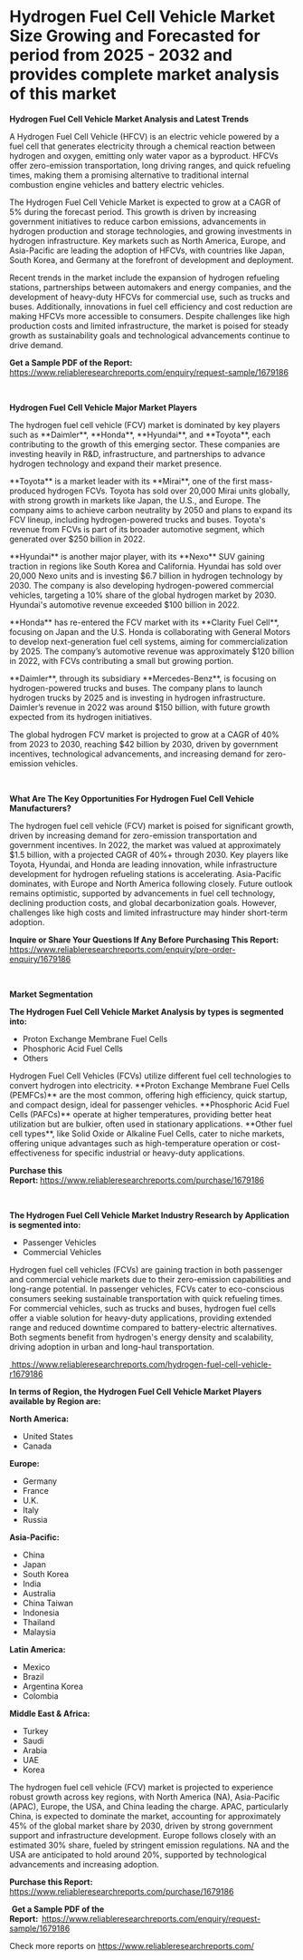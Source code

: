 <p><h1>Hydrogen Fuel Cell Vehicle Market Size Growing and Forecasted for period from 2025 - 2032 and provides complete market analysis of this market</h1></p><p><strong>Hydrogen Fuel Cell Vehicle Market Analysis and Latest Trends</strong></p>
<p><p>A Hydrogen Fuel Cell Vehicle (HFCV) is an electric vehicle powered by a fuel cell that generates electricity through a chemical reaction between hydrogen and oxygen, emitting only water vapor as a byproduct. HFCVs offer zero-emission transportation, long driving ranges, and quick refueling times, making them a promising alternative to traditional internal combustion engine vehicles and battery electric vehicles.</p><p>The Hydrogen Fuel Cell Vehicle Market is expected to grow at a CAGR of 5% during the forecast period. This growth is driven by increasing government initiatives to reduce carbon emissions, advancements in hydrogen production and storage technologies, and growing investments in hydrogen infrastructure. Key markets such as North America, Europe, and Asia-Pacific are leading the adoption of HFCVs, with countries like Japan, South Korea, and Germany at the forefront of development and deployment.</p><p>Recent trends in the market include the expansion of hydrogen refueling stations, partnerships between automakers and energy companies, and the development of heavy-duty HFCVs for commercial use, such as trucks and buses. Additionally, innovations in fuel cell efficiency and cost reduction are making HFCVs more accessible to consumers. Despite challenges like high production costs and limited infrastructure, the market is poised for steady growth as sustainability goals and technological advancements continue to drive demand.</p></p>
<p><strong>Get a Sample PDF of the Report:&nbsp;</strong> <a href="https://www.reliableresearchreports.com/enquiry/request-sample/1679186?utm_campaign=1581&utm_medium=2&utm_source=Github&utm_content=ia&utm_term=22012025&utm_id=hydrogen-fuel-cell-vehicle">https://www.reliableresearchreports.com/enquiry/request-sample/1679186</a></p>
<p>&nbsp;</p>
<p><strong>Hydrogen Fuel Cell Vehicle Major Market Players</strong></p>
<p><p>The hydrogen fuel cell vehicle (FCV) market is dominated by key players such as **Daimler**, **Honda**, **Hyundai**, and **Toyota**, each contributing to the growth of this emerging sector. These companies are investing heavily in R&D, infrastructure, and partnerships to advance hydrogen technology and expand their market presence.</p><p>**Toyota** is a market leader with its **Mirai**, one of the first mass-produced hydrogen FCVs. Toyota has sold over 20,000 Mirai units globally, with strong growth in markets like Japan, the U.S., and Europe. The company aims to achieve carbon neutrality by 2050 and plans to expand its FCV lineup, including hydrogen-powered trucks and buses. Toyota's revenue from FCVs is part of its broader automotive segment, which generated over $250 billion in 2022.</p><p>**Hyundai** is another major player, with its **Nexo** SUV gaining traction in regions like South Korea and California. Hyundai has sold over 20,000 Nexo units and is investing $6.7 billion in hydrogen technology by 2030. The company is also developing hydrogen-powered commercial vehicles, targeting a 10% share of the global hydrogen market by 2030. Hyundai's automotive revenue exceeded $100 billion in 2022.</p><p>**Honda** has re-entered the FCV market with its **Clarity Fuel Cell**, focusing on Japan and the U.S. Honda is collaborating with General Motors to develop next-generation fuel cell systems, aiming for commercialization by 2025. The company’s automotive revenue was approximately $120 billion in 2022, with FCVs contributing a small but growing portion.</p><p>**Daimler**, through its subsidiary **Mercedes-Benz**, is focusing on hydrogen-powered trucks and buses. The company plans to launch hydrogen trucks by 2025 and is investing in hydrogen infrastructure. Daimler’s revenue in 2022 was around $150 billion, with future growth expected from its hydrogen initiatives.</p><p>The global hydrogen FCV market is projected to grow at a CAGR of 40% from 2023 to 2030, reaching $42 billion by 2030, driven by government incentives, technological advancements, and increasing demand for zero-emission vehicles.</p></p>
<p>&nbsp;</p>
<p><strong>What Are The Key Opportunities For Hydrogen Fuel Cell Vehicle Manufacturers?</strong></p>
<p><p>The hydrogen fuel cell vehicle (FCV) market is poised for significant growth, driven by increasing demand for zero-emission transportation and government incentives. In 2022, the market was valued at approximately $1.5 billion, with a projected CAGR of 40%+ through 2030. Key players like Toyota, Hyundai, and Honda are leading innovation, while infrastructure development for hydrogen refueling stations is accelerating. Asia-Pacific dominates, with Europe and North America following closely. Future outlook remains optimistic, supported by advancements in fuel cell technology, declining production costs, and global decarbonization goals. However, challenges like high costs and limited infrastructure may hinder short-term adoption.</p></p>
<p><strong>Inquire or Share Your Questions If Any Before Purchasing This Report:</strong> <a href="https://www.reliableresearchreports.com/enquiry/pre-order-enquiry/1679186?utm_campaign=1581&utm_medium=2&utm_source=Github&utm_content=ia&utm_term=22012025&utm_id=hydrogen-fuel-cell-vehicle">https://www.reliableresearchreports.com/enquiry/pre-order-enquiry/1679186</a></p>
<p>&nbsp;</p>
<p><strong>Market Segmentation</strong></p>
<p><strong>The Hydrogen Fuel Cell Vehicle Market Analysis by types is segmented into:</strong></p>
<p><ul><li>Proton Exchange Membrane Fuel Cells</li><li>Phosphoric Acid Fuel Cells</li><li>Others</li></ul></p>
<p><p>Hydrogen Fuel Cell Vehicles (FCVs) utilize different fuel cell technologies to convert hydrogen into electricity. **Proton Exchange Membrane Fuel Cells (PEMFCs)** are the most common, offering high efficiency, quick startup, and compact design, ideal for passenger vehicles. **Phosphoric Acid Fuel Cells (PAFCs)** operate at higher temperatures, providing better heat utilization but are bulkier, often used in stationary applications. **Other fuel cell types**, like Solid Oxide or Alkaline Fuel Cells, cater to niche markets, offering unique advantages such as high-temperature operation or cost-effectiveness for specific industrial or heavy-duty applications.</p></p>
<p><strong>Purchase this Report:&nbsp;</strong><a href="https://www.reliableresearchreports.com/purchase/1679186?utm_campaign=1581&utm_medium=2&utm_source=Github&utm_content=ia&utm_term=22012025&utm_id=hydrogen-fuel-cell-vehicle">https://www.reliableresearchreports.com/purchase/1679186</a></p>
<p>&nbsp;</p>
<p><strong>The Hydrogen Fuel Cell Vehicle Market Industry Research by Application is segmented into:</strong></p>
<p><ul><li>Passenger Vehicles</li><li>Commercial Vehicles</li></ul></p>
<p><p>Hydrogen fuel cell vehicles (FCVs) are gaining traction in both passenger and commercial vehicle markets due to their zero-emission capabilities and long-range potential. In passenger vehicles, FCVs cater to eco-conscious consumers seeking sustainable transportation with quick refueling times. For commercial vehicles, such as trucks and buses, hydrogen fuel cells offer a viable solution for heavy-duty applications, providing extended range and reduced downtime compared to battery-electric alternatives. Both segments benefit from hydrogen's energy density and scalability, driving adoption in urban and long-haul transportation.</p></p>
<p><a href="https://www.reliableresearchreports.com/hydrogen-fuel-cell-vehicle-r1679186?utm_campaign=1581&utm_medium=2&utm_source=Github&utm_content=ia&utm_term=22012025&utm_id=hydrogen-fuel-cell-vehicle">&nbsp;https://www.reliableresearchreports.com/hydrogen-fuel-cell-vehicle-r1679186</a></p>
<p><strong>In terms of Region, the Hydrogen Fuel Cell Vehicle Market Players available by Region are:</strong></p>
<p>
    <p> <strong> North America: </strong>
        <ul>
            <li>United States</li>
            <li>Canada</li>
        </ul>
        </p> 
    <p> <strong> Europe: </strong>
        <ul>
            <li>Germany</li>
            <li>France</li>
            <li>U.K.</li>
            <li>Italy</li>
            <li>Russia</li>
        </ul>
        </p> 
    <p> <strong> Asia-Pacific: </strong>
        <ul>
            <li>China</li>
            <li>Japan</li>
            <li>South Korea</li>
            <li>India</li>
            <li>Australia</li>
            <li>China Taiwan</li>
            <li>Indonesia</li>
            <li>Thailand</li>
            <li>Malaysia</li>
        </ul>
        </p> 
    <p> <strong> Latin America: </strong>
        <ul>
            <li>Mexico</li>
            <li>Brazil</li>
            <li>Argentina Korea</li>
            <li>Colombia</li>
        </ul>
        </p> 
    <p> <strong> Middle East & Africa: </strong>
        <ul>
            <li>Turkey</li>
            <li>Saudi</li>
            <li>Arabia</li>
            <li>UAE</li>
            <li>Korea</li>
        </ul>
    </p>
    </p>
<p><p>The hydrogen fuel cell vehicle (FCV) market is projected to experience robust growth across key regions, with North America (NA), Asia-Pacific (APAC), Europe, the USA, and China leading the charge. APAC, particularly China, is expected to dominate the market, accounting for approximately 45% of the global market share by 2030, driven by strong government support and infrastructure development. Europe follows closely with an estimated 30% share, fueled by stringent emission regulations. NA and the USA are anticipated to hold around 20%, supported by technological advancements and increasing adoption.</p></p>
<p><strong>Purchase this Report: </strong><a href="https://www.reliableresearchreports.com/purchase/1679186?utm_campaign=1581&utm_medium=2&utm_source=Github&utm_content=ia&utm_term=22012025&utm_id=hydrogen-fuel-cell-vehicle">https://www.reliableresearchreports.com/purchase/1679186</a></p>
<p>&nbsp;<strong>Get a Sample PDF of the Report:&nbsp;&nbsp;</strong><a href="https://www.reliableresearchreports.com/enquiry/request-sample/1679186?utm_campaign=1581&utm_medium=2&utm_source=Github&utm_content=ia&utm_term=22012025&utm_id=hydrogen-fuel-cell-vehicle">https://www.reliableresearchreports.com/enquiry/request-sample/1679186</a></p>
<p><strong></strong></p>
<p>Check more reports on <a href="https://www.reliableresearchreports.com/?utm_campaign=1581&utm_medium=2&utm_source=Github&utm_content=ia&utm_term=22012025&utm_id=hydrogen-fuel-cell-vehicle">https://www.reliableresearchreports.com/</a></p>